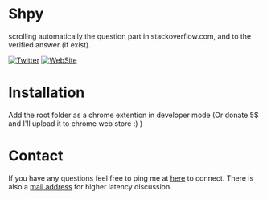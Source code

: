 # Shpy
scrolling automatically the question part in stackoverflow.com, and to the verified answer (if exist).

[![Twitter](https://img.shields.io/badge/twitter-ZviWex-4099FF.svg?style=flat)](https://twitter.com/ZviWex)
[![WebSite](https://img.shields.io/website-down-red/http/shields.io.svg?label=website)](https://ZviWex.com)

# Installation

Add the root folder as a chrome extention in developer mode
(Or donate 5$ and I'll upload it to chrome web store :) )

# Contact
If you have any questions feel free to ping me
at [here](https://ZviWex.com/) to connect.
There is also a [mail address](mailto:zvikizviki@gmail.com) for higher latency discussion.
